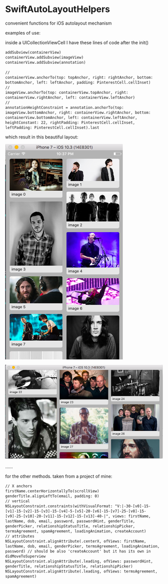 # SwiftAutoLayoutHelpers
convenient functions for iOS autolayout mechanism


examples of use:

inside a UICollectionViewCell I have these lines of code after the init()

    addSubview(containerView)
    containerView.addSubview(imageView)
    containerView.addSubview(annotation)
    
    //
    containerView.anchorTo(top: topAnchor, right: rightAnchor, bottom: bottomAnchor, left: leftAnchor, padding: PinterestCell.cellInset)
    //
    imageView.anchorTo(top: containerView.topAnchor, right: containerView.rightAnchor, left: containerView.leftAnchor)
    //
    annotationHeightConstraint = annotation.anchorTo(top: imageView.bottomAnchor, right: containerView.rightAnchor, bottom: containerView.bottomAnchor, left: containerView.leftAnchor, heightConstant: 22, rightPadding: PinterestCell.cellInset, leftPadding: PinterestCell.cellInset).last


which result in this beautiful layout:

![image one](cell1.png)

![image two](cell2.png)


......


for the other methods. taken from a project of mine:


    // X anchors
    firstName.centerHorizontallyTo(scrollView)
    genderTitle.alignLeftTo(email, padding: 0)
    // vertical
    NSLayoutConstraint.constraints(withVisualFormat: "V:|-30-[v0]-15-[v1]-15-[v2]-15-[v3]-15-[v4]-5-[v5]-20-[v6]-15-[v7]-25-[v8]-15-[v9]-25-[v10]-20-[v11]-15-[v12]-15-[v13]-40-|", views: firstName, lastName, dob, email, password, passwordHint, genderTitle, genderPicker, relationshipStatusTitle, relationshipPicker, termsAgreement, spamAgreement, loadingAnimation, createAccount)
    // attributes
    NSLayoutConstraint.alignAttribute(.centerX, ofViews: firstName, lastName, dob, email, genderPicker, termsAgreement, loadingAnimation, password) // should be also 'createAccount' but it has its own in didMoveToSuperview
    NSLayoutConstraint.alignAttribute(.leading, ofViews: passwordHint, genderTitle, relationshipStatusTitle, relationshipPicker)
    NSLayoutConstraint.alignAttribute(.leading, ofViews: termsAgreement, spamAgreement)

